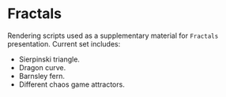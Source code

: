# Fractals

Rendering scripts used as a supplementary material for `Fractals` presentation. Current set includes:

* Sierpinski triangle.
* Dragon curve.
* Barnsley fern.
* Different chaos game attractors.
